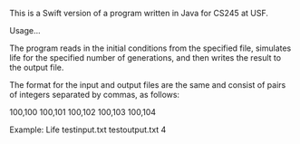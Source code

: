 This is a Swift version of a program written in Java for CS245 at USF.

Usage...

The program reads in the initial conditions from the specified file,
simulates life for the specified number of generations, and then writes
the result to the output file.

The format for the input and output files are the same and consist of pairs of
integers separated by commas, as follows:

100,100
100,101
100,102
100,103
100,104

Example: Life testinput.txt testoutput.txt 4
